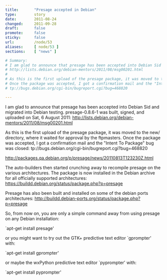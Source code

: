 ```yaml
---
title:       "Presage accepted in Debian"
type:        story
date:        2011-08-24
changed:     2011-09-28
draft:       false
promote:     false
sticky:      false
url:         /node/53
aliases:     [ node/53 ]
sections:    [ "news" ]

# Summary:
# I am glad to announce that presage has been accepted into Debian Sid and migrated into Debian testing. presage-0.8.6-1 was built, signed, and uploaded on Sat, 6 August 2011:
# http://lists.debian.org/debian-mentors/2011/08/msg00201.html
# 
# As this is the first upload of the presage package, it was moved to the new/ directory, where it waited for approval by the ftpmasters.
# Once the package was accepted, I got a confirmation mail and the "Intent To Package" bug was closed:
# tp://bugs.debian.org/cgi-bin/bugreport.cgi?bug=468820

---
```

I am glad to announce that presage has been accepted into Debian Sid and migrated into Debian testing. presage-0.8.6-1 was built, signed, and uploaded on Sat, 6 August 2011:
http://lists.debian.org/debian-mentors/2011/08/msg00201.html

As this is the first upload of the presage package, it was moved to the new/ directory, where it waited for approval by the ftpmasters.
Once the package was accepted, I got a confirmation mail and the "Intent To Package" bug was closed:
tp://bugs.debian.org/cgi-bin/bugreport.cgi?bug=468820
<!--more-->

http://packages.qa.debian.org/p/presage/news/20110813T123230Z.html

The auto-builders then started crunching away to recompile presage on the various architectures. The package is now installed in the Debian archive for all officially supported architectures:
https://buildd.debian.org/status/package.php?p=presage

Presage has also been built and installed on some of the debian ports architectures:
http://buildd.debian-ports.org/status/package.php?p=presage


So, from now on, you are only a simple command away from using presage on any Debian installation:

`apt-get install presage'

or you might want to try out the GTK+ predictive text editor `gprompter' with:

`apt-get install gprompter'

or maybe the wxPython predictive text editor `pyprompter' with:

`apt-get install pyprompter'

